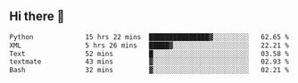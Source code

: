 ## Hi there 👋

<!--
**alihaqberdi/alihaqberdi** is a ✨ _special_ ✨ repository because its `README.md` (this file) appears on your GitHub profile.

Here are some ideas to get you started:

- 🔭 I’m currently working on ...
- 🌱 I’m currently learning ...
- 👯 I’m looking to collaborate on ...
- 🤔 I’m looking for help with ...
- 💬 Ask me about ...
- 📫 How to reach me: ...
- 😄 Pronouns: ...
- ⚡ Fun fact: ...
-->

<!--START_SECTION:waka-->

```txt
Python             15 hrs 22 mins  ███████████████▓░░░░░░░░░   62.65 %
XML                5 hrs 26 mins   █████▓░░░░░░░░░░░░░░░░░░░   22.21 %
Text               52 mins         █░░░░░░░░░░░░░░░░░░░░░░░░   03.58 %
textmate           43 mins         ▓░░░░░░░░░░░░░░░░░░░░░░░░   02.93 %
Bash               32 mins         ▓░░░░░░░░░░░░░░░░░░░░░░░░   02.21 %
```

<!--END_SECTION:waka-->
